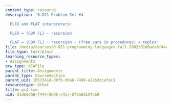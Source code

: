 ```yaml
---
content_type: resource
description: '6.821 Problem Set #4

  FLEX and FLAT interpreters:

  FLEX = (CBV FL) - recursion

  FLAT = (CBV FL) - recursion - (free vars in procedures) + tuples'
file: /media/courses/6-821-programming-languages-fall-2002/01d6ada8f4448b96c4570fea8d19fc68_ps4.scm
file_type: text/plain
learning_resource_types:
- Assignments
ocw_type: OCWFile
parent_title: Assignments
parent_type: CourseSection
parent_uid: 1651341d-d0fb-d6a6-7489-a2a52dcafac1
resourcetype: Other
title: ps4.scm
uid: 01d6ada8-f444-8b96-c457-0fea8d19fc68
---
```

